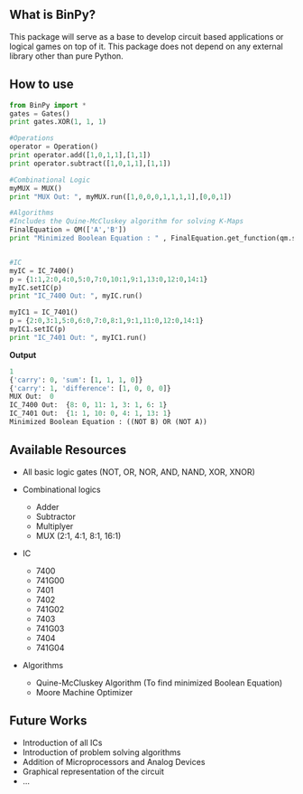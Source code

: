 What is BinPy?
---------------
This package will serve as a base to develop circuit based applications or logical games on top of it. 
This package does not depend on any external library other than pure Python.

How to use
----------

```python
from BinPy import *
gates = Gates()
print gates.XOR(1, 1, 1)

#Operations
operator = Operation()
print operator.add([1,0,1,1],[1,1])
print operator.subtract([1,0,1,1],[1,1])

#Combinational Logic
myMUX = MUX()
print "MUX Out: ", myMUX.run([1,0,0,0,1,1,1,1],[0,0,1])

#Algorithms 
#Includes the Quine-McCluskey algorithm for solving K-Maps
FinalEquation = QM(['A','B'])
print "Minimized Boolean Equation : " , FinalEquation.get_function(qm.solve([0,1,2],[])[1])


#IC
myIC = IC_7400()
p = {1:1,2:0,4:0,5:0,7:0,10:1,9:1,13:0,12:0,14:1}
myIC.setIC(p)
print "IC_7400 Out: ", myIC.run()

myIC1 = IC_7401()
p = {2:0,3:1,5:0,6:0,7:0,8:1,9:1,11:0,12:0,14:1}
myIC1.setIC(p)
print "IC_7401 Out: ", myIC1.run()
```
<strong>Output</strong><br/>
```python
1
{'carry': 0, 'sum': [1, 1, 1, 0]}
{'carry': 1, 'difference': [1, 0, 0, 0]}
MUX Out:  0
IC_7400 Out:  {8: 0, 11: 1, 3: 1, 6: 1}
IC_7401 Out:  {1: 1, 10: 0, 4: 1, 13: 1}
Minimized Boolean Equation : ((NOT B) OR (NOT A))
```
Available Resources
-------------------
* All basic logic gates (NOT, OR, NOR, AND, NAND, XOR, XNOR)
* Combinational logics
	* Adder
	* Subtractor
	* Multiplyer
	* MUX (2:1, 4:1, 8:1, 16:1)
	
* IC
	* 7400
	* 741G00
	* 7401
	* 7402
	* 741G02
	* 7403
	* 741G03
	* 7404
	* 741G04
* Algorithms
	* Quine-McCluskey Algorithm (To find minimized Boolean Equation)
	* Moore Machine Optimizer

Future Works
------------
* Introduction of all ICs
* Introduction of problem solving algorithms
* Addition of Microprocessors and Analog Devices
* Graphical representation of the circuit
* ...
